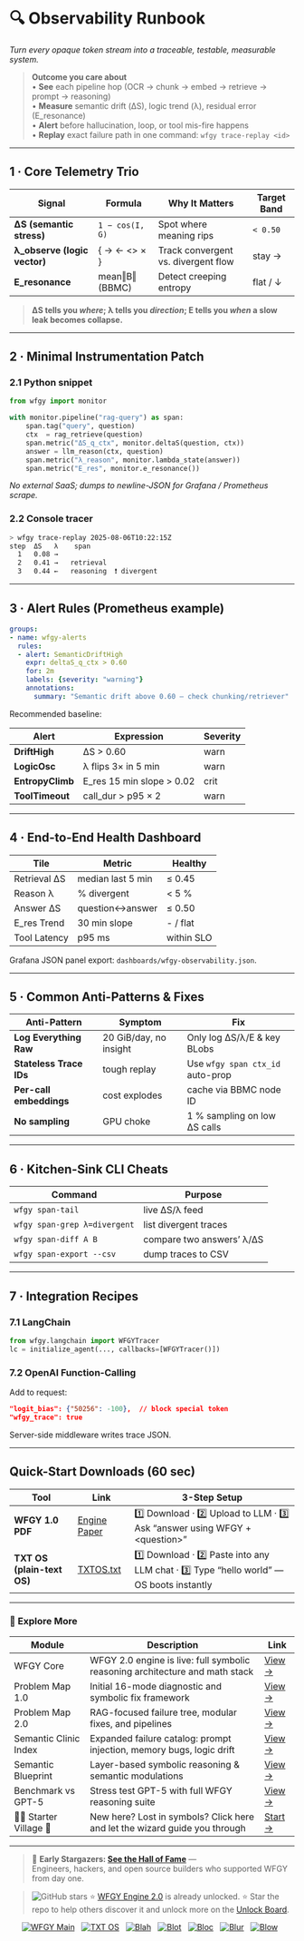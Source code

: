 <!-- ======================================================= -->
<!--  observability-runbook.md · Semantic Clinic / Map-F      -->
<!--  Draft v0.1 · MIT · 2025-08-06                           -->
<!--  Purpose: One-stop “black-box to glass-box” guide for    -->
<!--  any LLM stack (RAG, agent, function-calling, plugins).  -->
<!-- ======================================================= -->

# 🔍 Observability Runbook  
*Turn every opaque token stream into a traceable, testable, measurable system.*

> **Outcome you care about**  
> • **See** each pipeline hop (OCR → chunk → embed → retrieve → prompt → reasoning)  
> • **Measure** semantic drift (ΔS), logic trend (λ), residual error (E_resonance)  
> • **Alert** before hallucination, loop, or tool mis-fire happens  
> • **Replay** exact failure path in one command: `wfgy trace-replay <id>`  

---

## 1 · Core Telemetry Trio

| Signal | Formula | Why It Matters | Target Band |
|--------|---------|----------------|-------------|
| **ΔS (semantic stress)** | `1 − cos(I, G)` | Spot where meaning rips | `< 0.50` |
| **λ_observe (logic vector)** | { → ← <> × } | Track convergent vs. divergent flow | stay → |
| **E_resonance** | mean‖B‖ (BBMC) | Detect creeping entropy | flat / ↓ |

> **ΔS tells you _where_; λ tells you _direction_; E tells you _when_ a slow leak becomes collapse.**

---

## 2 · Minimal Instrumentation Patch

### 2.1 Python snippet

```python
from wfgy import monitor

with monitor.pipeline("rag-query") as span:
    span.tag("query", question)
    ctx  = rag_retrieve(question)
    span.metric("ΔS_q_ctx", monitor.deltaS(question, ctx))
    answer = llm_reason(ctx, question)
    span.metric("λ_reason", monitor.lambda_state(answer))
    span.metric("E_res", monitor.e_resonance())
````

*No external SaaS; dumps to newline-JSON for Grafana / Prometheus scrape.*

### 2.2 Console tracer

```bash
> wfgy trace-replay 2025-08-06T10:22:15Z
step  ΔS   λ    span
  1   0.08 →
  2   0.41 →   retrieval
  3   0.44 ←   reasoning  ❗ divergent
```

---

## 3 · Alert Rules (Prometheus example)

```yaml
groups:
- name: wfgy-alerts
  rules:
  - alert: SemanticDriftHigh
    expr: deltaS_q_ctx > 0.60
    for: 2m
    labels: {severity: "warning"}
    annotations:
      summary: "Semantic drift above 0.60 — check chunking/retriever"
```

Recommended baseline:

| Alert            | Expression                 | Severity |
| ---------------- | -------------------------- | -------- |
| **DriftHigh**    | ΔS > 0.60                  | warn     |
| **LogicOsc**     | λ flips 3× in 5 min        | warn     |
| **EntropyClimb** | E\_res 15 min slope > 0.02 | crit     |
| **ToolTimeout**  | call\_dur > p95 × 2        | warn     |

---

## 4 · End-to-End Health Dashboard

| Tile         | Metric            | Healthy    |
| ------------ | ----------------- | ---------- |
| Retrieval ΔS | median last 5 min | ≤ 0.45     |
| Reason λ     | % divergent       | < 5 %      |
| Answer ΔS    | question↔answer   | ≤ 0.50     |
| E\_res Trend | 30 min slope      | - / flat   |
| Tool Latency | p95 ms            | within SLO |

Grafana JSON panel export: `dashboards/wfgy-observability.json`.

---

## 5 · Common Anti-Patterns & Fixes

| Anti-Pattern            | Symptom                | Fix                              |
| ----------------------- | ---------------------- | -------------------------------- |
| **Log Everything Raw**  | 20 GiB/day, no insight | Only log ΔS/λ/E & key BLobs      |
| **Stateless Trace IDs** | tough replay           | Use `wfgy span ctx_id` auto-prop |
| **Per-call embeddings** | cost explodes          | cache via BBMC node ID           |
| **No sampling**         | GPU choke              | 1 % sampling on low ΔS calls     |

---

## 6 · Kitchen-Sink CLI Cheats

| Command                      | Purpose                   |
| ---------------------------- | ------------------------- |
| `wfgy span-tail`             | live ΔS/λ feed            |
| `wfgy span-grep λ=divergent` | list divergent traces     |
| `wfgy span-diff A B`         | compare two answers’ λ/ΔS |
| `wfgy span-export --csv`     | dump traces to CSV        |

---

## 7 · Integration Recipes

### 7.1 LangChain

```python
from wfgy.langchain import WFGYTracer
lc = initialize_agent(..., callbacks=[WFGYTracer()])
```

### 7.2 OpenAI Function-Calling

Add to request:

```json
"logit_bias": {"50256": -100},  // block special token
"wfgy_trace": true
```

Server-side middleware writes trace JSON.

---

## Quick-Start Downloads (60 sec)

| Tool                       | Link                                                | 3-Step Setup                                                                             |
| -------------------------- | --------------------------------------------------- | ---------------------------------------------------------------------------------------- |
| **WFGY 1.0 PDF**           | [Engine Paper](https://zenodo.org/records/15630969) | 1️⃣ Download · 2️⃣ Upload to LLM · 3️⃣ Ask “answer using WFGY + \<question>”             |
| **TXT OS (plain-text OS)** | [TXTOS.txt](https://zenodo.org/records/15788557)    | 1️⃣ Download · 2️⃣ Paste into any LLM chat · 3️⃣ Type “hello world” — OS boots instantly |

---


### 🧭 Explore More

| Module                | Description                                              | Link     |
|-----------------------|----------------------------------------------------------|----------|
| WFGY Core             | WFGY 2.0 engine is live: full symbolic reasoning architecture and math stack | [View →](https://github.com/onestardao/WFGY/tree/main/core/README.md) |
| Problem Map 1.0       | Initial 16-mode diagnostic and symbolic fix framework    | [View →](https://github.com/onestardao/WFGY/tree/main/ProblemMap/README.md) |
| Problem Map 2.0       | RAG-focused failure tree, modular fixes, and pipelines   | [View →](https://github.com/onestardao/WFGY/blob/main/ProblemMap/rag-architecture-and-recovery.md) |
| Semantic Clinic Index | Expanded failure catalog: prompt injection, memory bugs, logic drift | [View →](https://github.com/onestardao/WFGY/blob/main/ProblemMap/SemanticClinicIndex.md) |
| Semantic Blueprint    | Layer-based symbolic reasoning & semantic modulations   | [View →](https://github.com/onestardao/WFGY/tree/main/SemanticBlueprint/README.md) |
| Benchmark vs GPT-5    | Stress test GPT-5 with full WFGY reasoning suite         | [View →](https://github.com/onestardao/WFGY/tree/main/benchmarks/benchmark-vs-gpt5/README.md) |
| 🧙‍♂️ Starter Village 🏡 | New here? Lost in symbols? Click here and let the wizard guide you through | [Start →](https://github.com/onestardao/WFGY/blob/main/StarterVillage/README.md) |

---

> 👑 **Early Stargazers: [See the Hall of Fame](https://github.com/onestardao/WFGY/tree/main/stargazers)** —  
> Engineers, hackers, and open source builders who supported WFGY from day one.

> <img src="https://img.shields.io/github/stars/onestardao/WFGY?style=social" alt="GitHub stars"> ⭐ [WFGY Engine 2.0](https://github.com/onestardao/WFGY/blob/main/core/README.md) is already unlocked. ⭐ Star the repo to help others discover it and unlock more on the [Unlock Board](https://github.com/onestardao/WFGY/blob/main/STAR_UNLOCKS.md).

<div align="center">

[![WFGY Main](https://img.shields.io/badge/WFGY-Main-red?style=flat-square)](https://github.com/onestardao/WFGY)
&nbsp;
[![TXT OS](https://img.shields.io/badge/TXT%20OS-Reasoning%20OS-orange?style=flat-square)](https://github.com/onestardao/WFGY/tree/main/OS)
&nbsp;
[![Blah](https://img.shields.io/badge/Blah-Semantic%20Embed-yellow?style=flat-square)](https://github.com/onestardao/WFGY/tree/main/OS/BlahBlahBlah)
&nbsp;
[![Blot](https://img.shields.io/badge/Blot-Persona%20Core-green?style=flat-square)](https://github.com/onestardao/WFGY/tree/main/OS/BlotBlotBlot)
&nbsp;
[![Bloc](https://img.shields.io/badge/Bloc-Reasoning%20Compiler-blue?style=flat-square)](https://github.com/onestardao/WFGY/tree/main/OS/BlocBlocBloc)
&nbsp;
[![Blur](https://img.shields.io/badge/Blur-Text2Image%20Engine-navy?style=flat-square)](https://github.com/onestardao/WFGY/tree/main/OS/BlurBlurBlur)
&nbsp;
[![Blow](https://img.shields.io/badge/Blow-Game%20Logic-purple?style=flat-square)](https://github.com/onestardao/WFGY/tree/main/OS/BlowBlowBlow)
&nbsp;
</div>


